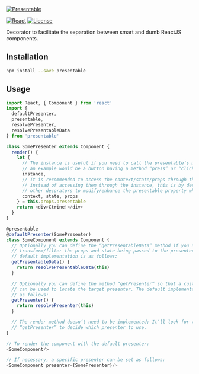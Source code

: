 [![Presentable](art/logo.png)][presentable]

[![React](https://img.shields.io/:react-%5E15%7C%5E16-green.svg?style=flat-square)][presentable]
[![License](http://img.shields.io/:license-apache-blue.svg?style=flat-square)][presentable]

Decorator to facilitate the separation between smart and dumb ReactJS components.

## Installation

```sh
npm install --save presentable
```

## Usage

```js
import React, { Component } from 'react'
import {
  defaultPresenter,
  presentable,
  resolvePresenter,
  resolvePresentableData
} from 'presentable'

class SomePresenter extends Component {
  render() {
    let {
      // The instance is useful if you need to call the presentable’s methods,
      // an example would be a button having a method “press” or “click”.
      instance,
      // It is recommended to access the context/state/props through this property
      // instead of accessing them through the instance, this is by design to allow
      // other decorators to modify/enhance the presentable property when needed.
      context, state, props
    } = this.props.presentable
    return <div>Ctrine!</div>
  }
}

@presentable
@defaultPresenter(SomePresenter)
class SomeComponent extends Component {
  // Optionally you can define the “getPresentableData” method if you need to
  // transform/filter the props and state being passed to the presenter. The
  // default implementation is as follows:
  getPresentableData() {
    return resolvePresentableData(this)
  }

  // Optionally you can define the method “getPresenter” so that a custom logic
  // can be used to locate the target presenter. The default implementation is
  // as follows:
  getPresenter() {
    return resolvePresenter(this)
  }

  // The render method doesn’t need to be implemented; It’ll look for the method
  // “getPresenter” to decide which presenter to use.
}

// To render the component with the default presenter:
<SomeComponent/>

// If necessary, a specific presenter can be set as follows:
<SomeComponent presenter={SomePresenter}/>
```

[presentable]: //github.com/borela/presentable
